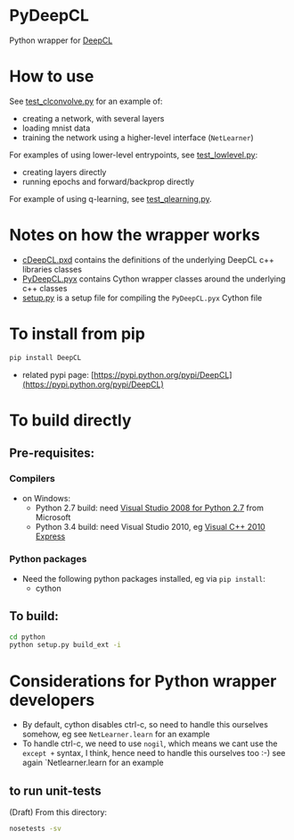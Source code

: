 # PyDeepCL

Python wrapper for  [DeepCL](https://github.com/hughperkins/DeepCL)

# How to use

See [test_clconvolve.py](https://github.com/hughperkins/DeepCL/blob/master/python/test_clconvolve.py) for an example of:

* creating a network, with several layers
* loading mnist data
* training the network using a higher-level interface (`NetLearner`)

For examples of using lower-level entrypoints, see [test_lowlevel.py](https://github.com/hughperkins/DeepCL/blob/master/python/test_lowlevel.py):

* creating layers directly
* running epochs and forward/backprop directly

For example of using q-learning, see [test_qlearning.py](https://github.com/hughperkins/DeepCL/blob/master/python/test_qlearning.py).

# Notes on how the wrapper works

* [cDeepCL.pxd](https://github.com/hughperkins/DeepCL/blob/master/python/cDeepCL.pxd) contains the definitions of the underlying DeepCL c++ libraries classes
* [PyDeepCL.pyx](https://github.com/hughperkins/DeepCL/blob/master/python/PyDeepCL.pyx) contains Cython wrapper classes around the underlying c++ classes
* [setup.py](https://github.com/hughperkins/DeepCL/blob/master/python/setup.py) is a setup file for compiling the `PyDeepCL.pyx` Cython file

# To install from pip

```bash
pip install DeepCL 
```

* related pypi page: [https://pypi.python.org/pypi/DeepCL](https://pypi.python.org/pypi/DeepCL)

# To build directly

## Pre-requisites:

### Compilers
* on Windows:
  * Python 2.7 build: need [Visual Studio 2008 for Python 2.7](http://www.microsoft.com/en-us/download/details.aspx?id=44266) from Microsoft
  * Python 3.4 build: need Visual Studio 2010, eg [Visual C++ 2010 Express](https://www.visualstudio.com/downloads/download-visual-studio-vs#DownloadFamilies_4)

### Python packages

* Need the following python packages installed, eg via `pip install`:
  * cython

## To build:

```bash
cd python
python setup.py build_ext -i
```

# Considerations for Python wrapper developers

* By default, cython disables ctrl-c, so need to handle this ourselves somehow, eg see `NetLearner.learn` for an example
* To handle ctrl-c, we need to use `nogil`, which means we cant use the `except +` syntax, I think, hence need to handle this ourselves too :-)  see again `Netlearner.learn for an example

## to run unit-tests

(Draft) From this directory:

```bash
nosetests -sv
```


